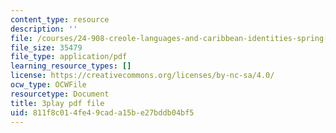 ```yaml
---
content_type: resource
description: ''
file: /courses/24-908-creole-languages-and-caribbean-identities-spring-2017/811f8c014fe49cada15be27bddb04bf5_MT3LjjdODHA.pdf
file_size: 35479
file_type: application/pdf
learning_resource_types: []
license: https://creativecommons.org/licenses/by-nc-sa/4.0/
ocw_type: OCWFile
resourcetype: Document
title: 3play pdf file
uid: 811f8c01-4fe4-9cad-a15b-e27bddb04bf5
---
```

